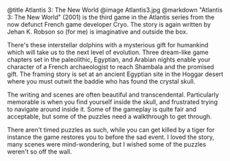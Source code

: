 @title		Atlantis 3: The New World
@image		Atlantis3.jpg
@markdown
"Atlantis 3: The New World" (2001) is the third game in the Atlantis series from the now defunct French game developer Cryo.  The story is again written by Jehan K. Robson so (for me) is imaginative and outside the box.

There's these interstellar dolphins with a mysterious gift for humankind which will take us to the next level of evolution.  Three dream-like game chapters set in the paleolithic, Egyptian, and Arabian nights enable your character of a French archaeologist to reach Shambala and the promised gift.  The framing story is set at an ancient Egyptian site in the Hoggar desert where you must outwit the baddie who has found the crystal skull.

The writing and scenes are often beautiful and transcendental.  Particularly memorable is when you find yourself inside the skull, and frustrated trying to navigate around inside it.  Some of the gameplay is quite fair and acceptable, but some of the puzzles need a walkthrough to get through.

There aren't timed puzzles as such, while you can get killed by a tiger for instance the game restores you to before the sad event.  I loved the story, many scenes were mind-wondering, but I wished some of the puzzles weren't so off the wall.
